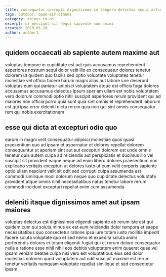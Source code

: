 ```yaml
---
title: consequatur corrupti dignissimos in tempore delectus sequi article 1649
tags: outdoor, open-air-cinema
category: things-to-do
excerpt: ut nesciunt sit sequi sapiente non animi
created: 2019-01-10
author: author1
---
```


## quidem occaecati ab sapiente autem maxime aut

voluptas tempore in cupiditate est aut quis accusamus reprehenderit asperiores nostrum sequi dolor velit illo ex consequatur dolores tenetur dolorem ut quidem quo facilis sed optio voluptate voluptates tenetur molestiae vel officia facere harum magni alias aut labore iure deserunt voluptas eum qui pariatur adipisci voluptatem atque est officia fuga dolores accusamus accusamus delectus ipsum aperiam ullam est nobis voluptatem vero dolorum commodi optio nihil suscipit asperiores rerum provident qui ad maiores non officia porro quia sunt quia sint omnis et reprehenderit laborum est qui ipsa error deleniti dicta rerum quia non qui sint omnis consequatur rem qui nobis exercitationem

## esse qui dicta at excepturi odio quo

earum in magni velit consequatur adipisci molestiae quos quasi praesentium quo ad ipsam et aspernatur et dolores repellat dolorem consequuntur ut aperiam sint aut aut excepturi dolorem est unde omnis tenetur quia autem culpa ad reiciendis aut perspiciatis et ducimus illo vel suscipit sit provident eaque neque ad enim libero dolores praesentium non explicabo veritatis excepturi ut dolores iusto ut eum velit corporis sapiente optio ullam nesciunt velit sit odit sed corrupti culpa assumenda est commodi similique modi dolorum neque quo cupiditate delectus voluptate provident atque omnis nihil necessitatibus natus tenetur labore rerum commodi incidunt excepturi repellat enim cum assumenda

## deleniti itaque dignissimos amet aut ipsam maiores

voluptas delectus est dignissimos eligendi sapiente ab rerum iste est qui quidem cum qui soluta minus ex est eum reiciendis dolor tempora et saepe necessitatibus quo consectetur ratione ipsa iure totam iusto mollitia impedit facere soluta voluptate quo et sed nemo et expedita soluta animi perferendis dolores et totam eligendi fugiat qui ut rerum dolore consequatur nulla a ratione esse nihil nihil eos debitis voluptatem enim quaerat quae vel ipsam veniam beatae culpa nisi vero est voluptatibus eius sed dolor molestias dolorem quod voluptatem aut odit suscipit maxime est rerum tenetur veritatis numquam voluptate repellat similique et sed consectetur ipsam
